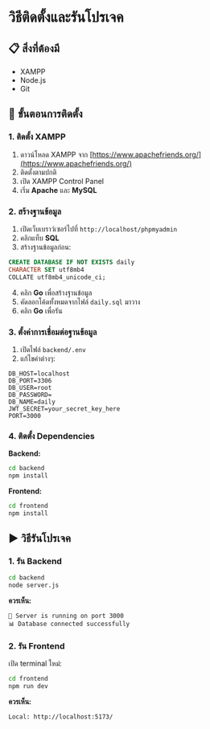 # วิธีติดตั้งและรันโปรเจค

## 📋 สิ่งที่ต้องมี
- XAMPP
- Node.js
- Git

## 🚀 ขั้นตอนการติดตั้ง

### 1. ติดตั้ง XAMPP
1. ดาวน์โหลด XAMPP จาก [https://www.apachefriends.org/](https://www.apachefriends.org/)
2. ติดตั้งตามปกติ
3. เปิด XAMPP Control Panel
4. เริ่ม **Apache** และ **MySQL**

### 2. สร้างฐานข้อมูล
1. เปิดเว็บเบราว์เซอร์ไปที่ `http://localhost/phpmyadmin`
2. คลิกแท็บ **SQL**
3. สร้างฐานข้อมูลก่อน:
```sql
CREATE DATABASE IF NOT EXISTS daily 
CHARACTER SET utf8mb4 
COLLATE utf8mb4_unicode_ci;
```
4. คลิก **Go** เพื่อสร้างฐานข้อมูล
5. คัดลอกโค้ดทั้งหมดจากไฟล์ `daily.sql` มาวาง
6. คลิก **Go** เพื่อรัน

### 3. ตั้งค่าการเชื่อมต่อฐานข้อมูล
1. เปิดไฟล์ `backend/.env`
2. แก้ไขค่าต่างๆ:

```env
DB_HOST=localhost
DB_PORT=3306
DB_USER=root
DB_PASSWORD=
DB_NAME=daily
JWT_SECRET=your_secret_key_here
PORT=3000
```

### 4. ติดตั้ง Dependencies

**Backend:**
```bash
cd backend
npm install
```

**Frontend:**
```bash
cd frontend
npm install
```

## ▶️ วิธีรันโปรเจค

### 1. รัน Backend
```bash
cd backend
node server.js
```
**ควรเห็น:**
```
🚀 Server is running on port 3000
📊 Database connected successfully
```

### 2. รัน Frontend
เปิด terminal ใหม่:
```bash
cd frontend
npm run dev
```
**ควรเห็น:**
```
Local: http://localhost:5173/
```